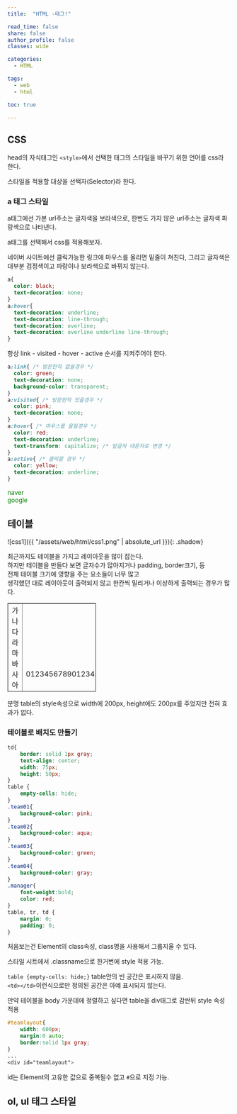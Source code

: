 ```yaml
---
title:  "HTML -태그!"

read_time: false
share: false
author_profile: false
classes: wide

categories:
  - HTML

tags:
  - web
  - html

toc: true

---
```


## CSS

head의 자식태그인 `<style>`에서 선택한 태그의 스타일을 바꾸기 위한 언어를 css라 한다.  

스타일을 적용할 대상을 선택자(Selector)라 한다.  

### a 태그 스타일
a태그에선 가본 url주소는 글자색을 보라색으로, 한번도 가지 않은 url주소는 글자색 파랑색으로 나타낸다.  

a태그를 선택해서 css를 적용해보자.  

네이버 사이트에선 클릭가능한 링크에 마우스를 올리면 밑줄이 쳐친다, 그리고 글자색은 대부분 검정색이고 파랑이나 보라색으로 바뀌지 않는다.  

```css
a{
  color: black;
  text-decoration: none;
}
a:hover{
  text-decoration: underline;
  text-decoration: line-through;
  text-decoration: overline;
  text-decoration: overline underline line-through;
}
```



항상 link - visited - hover - active 순서를 지켜주어야 한다.  

```css
a:link{ /* 방문한적 없을경우 */
  color: green;
  text-decoration: none;
  background-color: transparent;
}
a:visited{ /* 방문한적 있을경우 */
  color: pink;
  text-decoration: none;
}
a:hover{ /* 마우스를 올릴경우 */
  color: red;
  text-decoration: underline;
  text-transform: capitalize; /* 앞글자 대문자로 변경 */
}
a:active{ /* 클릭할 경우 */
  color: yellow;
  text-decoration: underline;
}
```

<style>
a:link{ /* 방문한적 없을경우 */
  color: green;
  text-decoration: none;
  background-color: transparent;
}
a:visited{ /* 방문한적 있을경우 */
  color: pink;
  text-decoration: none;
}
a:hover{ /* 마우스를 올릴경우 */
  color: red;
  text-decoration: underline;
  text-transform: capitalize; /* 앞글자 대문자로 변경 */
}
a:active{ /* 클릭할 경우 */
  color: yellow;
  text-decoration: underline;
</style>

<a href="https://www.naver.com">naver</a><br>
<a href="https://google.com">google</a><br>


## 테이블


![css1]({{ "/assets/web/html/css1.png" | absolute_url }}){: .shadow}  

최근까지도 테이블을 가지고 레이아웃을 많이 잡는다.  
하지만 테이블을 만들다 보면 글자수가 많아지거나 padding, border크기, 등  
전체 테이블 크기에 영향을 주는 요소들이 너무 많고  
생각했던 대로 레이아웃이 출력되지 않고 한칸씩 밀리거나 이상하게 출력되는 경우가 많다.


<table style="width: 200px; height: 200px;" border="1">
	<tr>
		<td width="100px" height="100px">가나다라마바사아차카타파하</td>
		<td width="100px" height="100px">01234567890123456789</td>
	</tr>
	<tr>
		<td width="100px" height="100px">c</td>
		<td width="100px" height="100px">d</td>
	</tr>
</table>

분명 table의 style속성으로 width에 200px, height에도 200px를 주었지만 전혀 효과가 없다.  


### 테이블로 배치도 만들기  

```css
td{
	border: solid 1px gray;
	text-align: center;
	width: 75px;
	height: 50px;
}
table {
	empty-cells: hide;
}
.team01{
	background-color: pink;	
}
.team02{
	background-color: aqua;	
}
.team03{
	background-color: green;	
}
.team04{
	background-color: gray;	
}
.manager{
	font-weight:bold;
	color: red;	
}
table, tr, td {
	margin: 0;
	padding: 0;
}
```

처음보는건 Element의 class속성, class명을 사용해서 그룹지울 수 있다.  

스타일 시트에서 .classname으로 한거번에 style 적용 가능.  

`table {empty-cells: hide;}` table안의 빈 공간은 표시하지 않음.  
`<td></td>`이런식으로만 정의된 공간은 아예 표시되지 않는다.  

만약 테이블을 body 가운데에 정렬하고 싶다면
table을 div태그로 감싼뒤 style 속성 적용

```css
#teamlayout{
	width: 600px;
	margin:0 auto; 
	border:solid 1px gray;
}
...
<div id="teamlayout">
```

id는 Element의 고유한 값으로 중복될수 없고 `#`으로 지정 가능.

## ol, ul 태그 스타일